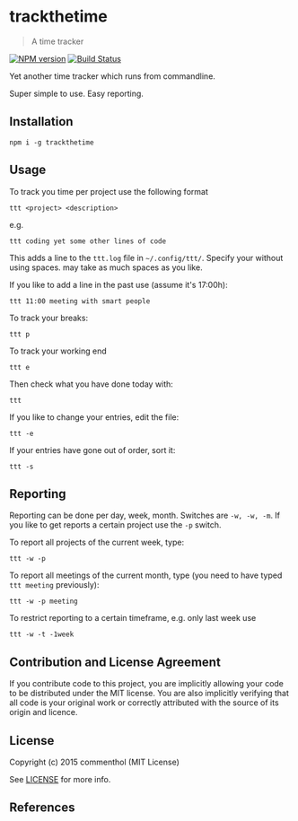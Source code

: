 # trackthetime

> A time tracker

[![NPM version](https://badge.fury.io/js/trackthetime.svg)](https://www.npmjs.com/package/trackthetime/)
[![Build Status](https://secure.travis-ci.org/commenthol/trackthetime.svg?branch=master)](https://travis-ci.org/commenthol/trackthetime)

Yet another time tracker which runs from commandline.

Super simple to use. Easy reporting.

## Installation

    npm i -g trackthetime

## Usage

To track you time per project use the following format

    ttt <project> <description>

e.g.

    ttt coding yet some other lines of code

This adds a line to the `ttt.log` file in `~/.config/ttt/`.
Specify your <project> without using spaces. <description> may take as much spaces as you like.

If you like to add a line in the past use (assume it's 17:00h):

    ttt 11:00 meeting with smart people

To track your breaks:

    ttt p

To track your working end

    ttt e

Then check what you have done today with:

    ttt

If you like to change your entries, edit the file:

    ttt -e

If your entries have gone out of order, sort it:

    ttt -s

## Reporting

Reporting can be done per day, week, month. Switches are `-w, -w, -m`.
If you like to get reports a certain project use the `-p` switch.

To report all projects of the current week, type:

    ttt -w -p

To report all meetings of the current month, type (you need to have typed `ttt meeting` previously):

    ttt -w -p meeting

To restrict reporting to a certain timeframe, e.g. only last week use

    ttt -w -t -1week

## Contribution and License Agreement

If you contribute code to this project, you are implicitly allowing your
code to be distributed under the MIT license. You are also implicitly
verifying that all code is your original work or correctly attributed
with the source of its origin and licence.

## License

Copyright (c) 2015 commenthol (MIT License)

See [LICENSE][] for more info.

## References

<!-- !ref -->

<!-- ref! -->

[LICENSE]: ./LICENSE
